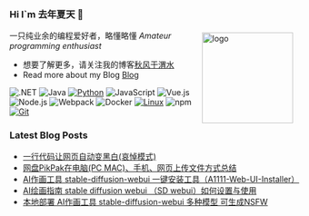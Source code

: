 ### Hi I`m 去年夏天 👋

<img src="https://github-readme-stats.vercel.app/api?username=tjsky&show_icons=true" alt="logo" height="160" align="right" style="margin: 5px; margin-bottom: 20px;" />

一只纯业余的编程爱好者，略懂略懂 *Amateur programming enthusiast*

- 想要了解更多，请关注我的博客[秋风于渭水](https://www.tjsky.net)
- Read more about my Blog [Blog](https://www.tjsky.net)

![.NET](https://img.shields.io/badge/.NET-512BD4?style=flat-square&logo=C-Sharp&logoColor=ffffff)
![Java](https://img.shields.io/badge/-Java-007396?style=flat-square&logo=java&logoColor=ffffff)
[![Python](https://img.shields.io/badge/-Python-3776AB?style=flat-square&logo=python&logoColor=ffffff)](https://www.python.org/)
![JavaScript](https://img.shields.io/badge/JavaScript-F7DF1E?style=flat-square&logo=JavaScript&logoColor=ffffff)
![Vue.js](https://img.shields.io/badge/-Vue.js-4FC08D?style=flat-square&logo=Vue.js&logoColor=ffffff)
![Node.js](https://img.shields.io/badge/-Node.js-68A063?style=flat-square&logo=Node.js&logoColor=ffffff)
![Webpack](https://img.shields.io/badge/-Webpack-8DD6F9?style=flat-square&logo=webpack&logoColor=ffffff)
![Docker](https://img.shields.io/badge/Docker-2496ED?style=flat-square&logo=docker&logoColor=ffffff)
[![Linux](https://img.shields.io/badge/-Linux-333333?style=flat-square&logo=linux&logoColor=white)](https://www.linuxfoundation.org/)
![npm](https://img.shields.io/badge/-NPM-CB3837?style=flat-square&logo=npm&logoColor=white)
[![Git](https://img.shields.io/badge/-Git-f05032?style=flat-square&logo=git&logoColor=white)](https://git-scm.com/)


### Latest Blog Posts
 
<!-- BLOG-POST-LIST:START -->
- [一行代码让网页自动变黑白&lpar;哀悼模式&rpar;](https://www.tjsky.net/tutorial/511?pk_campaign=feed&pk_kwd=%25e4%25b8%2580%25e8%25a1%258c%25e4%25bb%25a3%25e7%25a0%2581%25e8%25ae%25a9%25e7%25bd%2591%25e9%25a1%25b5%25e8%2587%25aa%25e5%258a%25a8%25e5%258f%2598%25e9%25bb%2591%25e7%2599%25bd%25e5%2593%2580%25e6%2582%25bc%25e6%25a8%25a1%25e5%25bc%258f)
- [网盘PikPak在电脑&lpar;PC MAC&rpar;、手机、网页上传文件方式总结](https://www.tjsky.net/tutorial/503?pk_campaign=feed&pk_kwd=https-www-tjsky-net-tutorial-503)
- [AI作画工具 stable-diffusion-webui 一键安装工具（A1111-Web-UI-Installer）](https://www.tjsky.net/tutorial/498?pk_campaign=feed&pk_kwd=ai%25e4%25bd%259c%25e7%2594%25bb%25e5%25b7%25a5%25e5%2585%25b7-stable-diffusion-webui-%25e4%25b8%2580%25e9%2594%25ae%25e5%25ae%2589%25e8%25a3%2585%25e5%25b7%25a5%25e5%2585%25b7%25ef%25bc%2588a1111-web-ui-installer%25ef%25bc%2589)
- [AI绘画指南 stable diffusion webui （SD webui）如何设置与使用](https://www.tjsky.net/tutorial/488?pk_campaign=feed&pk_kwd=ai%25e7%25bb%2598%25e7%2594%25bb%25e6%258c%2587%25e5%258d%2597-stable-diffusion-webui-%25ef%25bc%2588sd-webui%25ef%25bc%2589%25e5%25a6%2582%25e4%25bd%2595%25e8%25ae%25be%25e7%25bd%25ae%25e4%25b8%258e%25e4%25bd%25bf%25e7%2594%25a8)
- [本地部署 AI作画工具 stable-diffusion-webui 多种模型 可生成NSFW](https://www.tjsky.net/tutorial/457?pk_campaign=feed&pk_kwd=%25e6%259c%25ac%25e5%259c%25b0%25e9%2583%25a8%25e7%25bd%25b2-ai%25e4%25bd%259c%25e7%2594%25bb%25e5%25b7%25a5%25e5%2585%25b7-stable-diffusion-webui-%25e5%25b9%25b6%25e6%259b%25bf%25e6%258d%25a2%25e6%25a8%25a1%25e5%259e%258b-%25e8%25a7%25a3%25e5%2586%25b3%25e4%25ba%258c%25e6%25ac%25a1%25e5%2585%2583nsfw)
<!-- BLOG-POST-LIST:END -->
